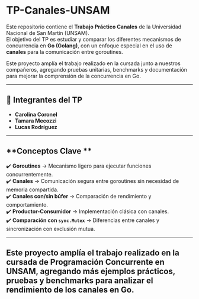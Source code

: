 # TP-Canales-UNSAM

Este repositorio contiene el **Trabajo Práctico Canales** de la Universidad Nacional de San Martín (UNSAM).  
El objetivo del TP es estudiar y comparar los diferentes mecanismos de concurrencia en **Go (Golang)**, con un enfoque especial en el uso de **canales** para la comunicación entre goroutines.  

Este proyecto amplía el trabajo realizado en la cursada junto a nuestros compañeros, agregando pruebas unitarias, benchmarks y documentación para mejorar la comprensión de la concurrencia en Go.  

---

## 📌 **Integrantes del TP**  
- **Carolina Coronel**  
- **Tamara Mecozzi**  
- **Lucas Rodríguez**  

---

##  **Conceptos Clave **  
✔️ **Goroutines** → Mecanismo ligero para ejecutar funciones concurrentemente.  
✔️ **Canales** → Comunicación segura entre goroutines sin necesidad de memoria compartida.  
✔️ **Canales con/sin búfer** → Comparación de rendimiento y comportamiento.  
✔️ **Productor-Consumidor** → Implementación clásica con canales.  
✔️ **Comparación con `sync.Mutex`** → Diferencias entre canales y sincronización con exclusión mutua.  

---

## Este proyecto amplía el trabajo realizado en la cursada de Programación Concurrente en UNSAM, agregando más ejemplos prácticos, pruebas y benchmarks para analizar el rendimiento de los canales en Go.

